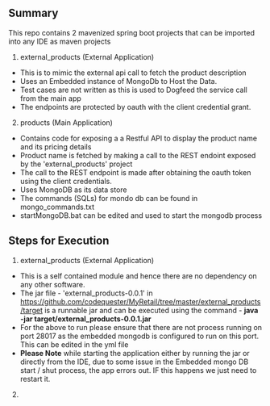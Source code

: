 ## Summary

This repo contains 2 mavenized spring boot projects that can be imported into any IDE as maven projects

1. external_products (External Application)
  - This is to mimic the external api call to fetch the product description
  - Uses an Embedded instance of MongoDb to Host the Data.
  - Test cases are not written as this is used to Dogfeed the service call from the main app
  - The endpoints are protected by oauth with the client credential grant.
2. products (Main Application)
  - Contains code for exposing a a Restful API to display the product name and its pricing details
  - Product name is fetched by making a call to the REST endoint exposed by the 'external_products' project
  - The call to the REST endpoint is made after obtaining the oauth token using the client credentials.
  - Uses MongoDB as its data store
  - The commands (SQLs) for mondo db can be found in mongo_commands.txt 
  - startMongoDB.bat can be edited and used to start the mongodb process
  
## Steps for Execution

1. external_products (External Application)
  - This is a self contained module and hence there are no dependency on any other software.
  - The jar file - 'external_products-0.0.1' in https://github.com/codequester/MyRetail/tree/master/external_products/target is a runnable jar and can be executed using the command -  **java -jar target/external_products-0.0.1.jar**
  - For the above to run please ensure that there are not process running on port 28017 as the embedded mongodb is configured to run on this port. This can be edited in the yml file
  - **Please Note** while starting the application either by running the jar or directly from the IDE, due to some issue in the Embedded mongo DB start / shut process, the app errors out. IF this happens we just need to restart it.
2. 

